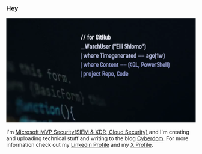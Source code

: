 ### Hey 

<img src="https://github.com/eshlomo1/eshlomo1/blob/master/ElliShlomo.png">

I'm [Microsoft MVP Security(SIEM & XDR, Cloud Security)](https://mvp.microsoft.com/en-US/mvp/profile/46650ff3-3c9a-e411-93f2-9cb65495d3c4),and I'm creating and uploading technical stuff and writing to the blog [Cyberdom](https://cyberdom.blog). For more information check out my [Linkedin Profile](https://www.linkedin.com/in/elishlomo/) and my [X Profile](https://twitter.com/ellishlomo).

<!--
**eshlomo1/eshlomo1** is a ✨ _special_ ✨ repository because its `README.md` (this file) appears on your GitHub profile.
Here are some ideas to get you started:

- 🔭 I’m currently working on ...
- 🌱 I’m currently learning ...
- 👯 I’m looking to collaborate on ...
- 🤔 I’m looking for help with ...
- 💬 Ask me about ...
- 📫 How to reach me: ...
- 😄 Pronouns: ...
- ⚡ Fun fact: ...
-->

